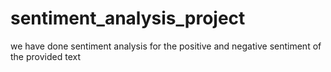 # sentiment_analysis_project
 we have done sentiment analysis for the positive and negative sentiment of the provided text
